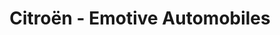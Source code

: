 ---
title: "Citroën - Emotive Automobiles"
url: /saint-dizier/citroen-emotive-automobiles/
shop: voiture
---